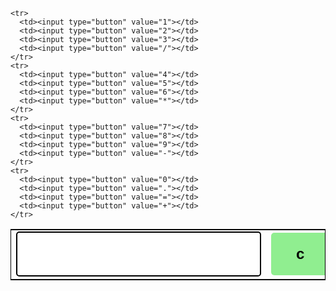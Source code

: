 <!DOCTYPE html>
<html>

<head>
  <title>HTML Calculator</title>

  <!-- For styling -->
  <style>
    table {
      border: 1px solid black;
      margin-left: auto;
      margin-right: auto;
    }
    
    input[type="button"] {
      width: 100%;
      padding: 20px 40px;
      background-color: lightgreen;
      color: black;
      font-size: 24px;
      font-weight: bold;
      border: none;
      border-radius: 5px;
    }
    
    input[type="text"] {
      padding: 20px 30px;
      font-size: 24px;
      font-weight: bold;
      border: none;
      border-radius: 5px;
      border: 2px solid black;
    }
  </style>
</head>

<body>

  <!-- Create table -->
  <table id="calcu">
    <tr>
      <td colspan="3">
        <input type="text" id="result">
      </td>
      <td><input type="button" value="c"></td>
    </tr>

    <tr>
      <td><input type="button" value="1"></td>
      <td><input type="button" value="2"></td>
      <td><input type="button" value="3"></td>
      <td><input type="button" value="/"></td>
    </tr>
    <tr>
      <td><input type="button" value="4"></td>
      <td><input type="button" value="5"></td>
      <td><input type="button" value="6"></td>
      <td><input type="button" value="*"></td>
    </tr>
    <tr>
      <td><input type="button" value="7"></td>
      <td><input type="button" value="8"></td>
      <td><input type="button" value="9"></td>
      <td><input type="button" value="-"></td>
    </tr>
    <tr>
      <td><input type="button" value="0"></td>
      <td><input type="button" value="."></td>
      <td><input type="button" value="="></td>
      <td><input type="button" value="+"></td>
    </tr>
  </table>
</body>

</html>
